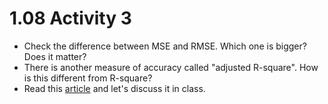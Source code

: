 # 1.08 Activity 3

- Check the difference between MSE and RMSE. Which one is bigger? Does it matter?
- There is another measure of accuracy called "adjusted R-square". How is this different from R-square?
- Read this [article](https://blog.minitab.com/blog/adventures-in-statistics-2/multiple-regession-analysis-use-adjusted-r-squared-and-predicted-r-squared-to-include-the-correct-number-of-variables) and let's discuss it in class.
